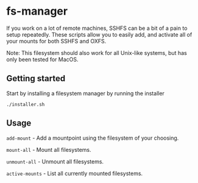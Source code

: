 # fs-manager

If you work on a lot of remote machines, SSHFS can be a bit of a pain to setup repeatedly. These scripts allow you to easily add, and activate all of your mounts for both SSHFS and OXFS. 

Note: This filesystem should also work for all Unix-like systems, but has only been tested for MacOS. 

## Getting started

Start by installing a filesystem manager by running the installer

`./installer.sh`

## Usage

`add-mount` - Add a mountpoint using the filesystem of your choosing.

`mount-all` - Mount all filesystems.

`unmount-all` - Unmount all filesystems.

`active-mounts` - List all currently mounted filesystems.

